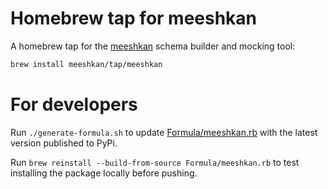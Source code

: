 # Homebrew tap for meeshkan
A homebrew tap for the [meeshkan](https://github.com/meeshkan/meeshkan) schema builder and mocking tool:

```sh
brew install meeshkan/tap/meeshkan
```

# For developers

Run `./generate-formula.sh` to update [Formula/meeshkan.rb](Formula/meeshkan.rb) with the latest version published to PyPi.

Run `brew reinstall --build-from-source Formula/meeshkan.rb` to test installing the package locally before pushing.
